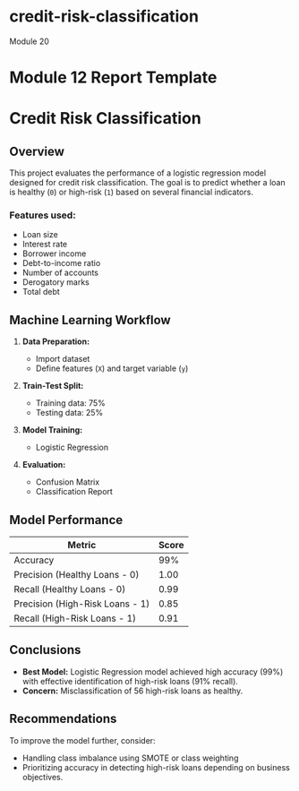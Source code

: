 # credit-risk-classification
Module 20

# Module 12 Report Template

# Credit Risk Classification

## Overview

This project evaluates the performance of a logistic regression model designed for credit risk classification. The goal is to predict whether a loan is healthy (`0`) or high-risk (`1`) based on several financial indicators.

### Features used:
- Loan size
- Interest rate
- Borrower income
- Debt-to-income ratio
- Number of accounts
- Derogatory marks
- Total debt

## Machine Learning Workflow

1. **Data Preparation:**
   - Import dataset
   - Define features (`X`) and target variable (`y`)

2. **Train-Test Split:**
   - Training data: 75%
   - Testing data: 25%

3. **Model Training:**
   - Logistic Regression

4. **Evaluation:**
   - Confusion Matrix
   - Classification Report

## Model Performance

| Metric                              | Score |
|-------------------------------------|-------|
| Accuracy                            | 99%   |
| Precision (Healthy Loans - 0)       | 1.00  |
| Recall (Healthy Loans - 0)          | 0.99  |
| Precision (High-Risk Loans - 1)     | 0.85  |
| Recall (High-Risk Loans - 1)        | 0.91  |

## Conclusions

- **Best Model:** Logistic Regression model achieved high accuracy (99%) with effective identification of high-risk loans (91% recall).
- **Concern:** Misclassification of 56 high-risk loans as healthy.

## Recommendations

To improve the model further, consider:
- Handling class imbalance using SMOTE or class weighting
- Prioritizing accuracy in detecting high-risk loans depending on business objectives.


